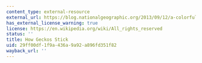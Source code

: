 ```yaml
---
content_type: external-resource
external_url: https://blog.nationalgeographic.org/2013/09/12/a-colorful-view-of-incredibly-sticky-feet/
has_external_license_warning: true
license: https://en.wikipedia.org/wiki/All_rights_reserved
status: ''
title: How Geckos Stick
uid: 29ff00df-1f9a-436a-9a92-a896fd351f82
wayback_url: ''
---
```

